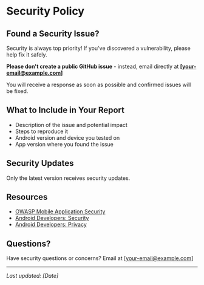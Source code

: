 # Security Policy

## Found a Security Issue?

Security is always top priority! If you've discovered a vulnerability, please
help fix it safely.

**Please don't create a public GitHub issue** - instead, email directly at
**[your-email@example.com]**

You will receive a response as soon as possible and confirmed issues will be
fixed.

## What to Include in Your Report

- Description of the issue and potential impact
- Steps to reproduce it
- Android version and device you tested on
- App version where you found the issue

## Security Updates

Only the latest version receives security updates.

## Resources

- [OWASP Mobile Application Security](https://mas.owasp.org/)
- [Android Developers: Security](https://developer.android.com/security)
- [Android Developers: Privacy](https://developer.android.com/privacy)

## Questions?

Have security questions or concerns? Email at [your-email@example.com]

---

_Last updated: [Date]_
